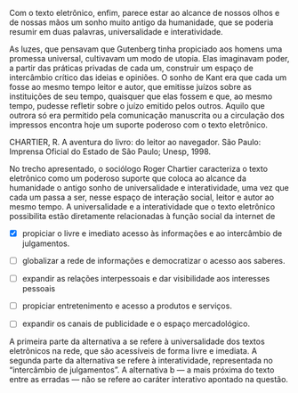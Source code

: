 

Com o texto eletrônico, enfim, parece estar ao alcance de nossos olhos e de nossas mãos um sonho muito antigo da humanidade, que se poderia resumir em duas palavras, universalidade e interatividade.

As luzes, que pensavam que Gutenberg tinha propiciado aos homens uma promessa universal, cultivavam um modo de utopia. Elas imaginavam poder, a partir das práticas privadas de cada um, construir um espaço de intercâmbio crítico das ideias e opiniões. O sonho de Kant era que cada um fosse ao mesmo tempo leitor e autor, que emitisse juízos sobre as instituições de seu tempo, quaisquer que elas fossem e que, ao mesmo tempo, pudesse refletir sobre o juízo emitido pelos outros. Aquilo que outrora só era permitido pela comunicação manuscrita ou a circulação dos impressos encontra hoje um suporte poderoso com o texto eletrônico.

CHARTIER, R. A aventura do livro: do leitor ao navegador. São Paulo: Imprensa Oficial do Estado de São Paulo; Unesp, 1998.

No trecho apresentado, o sociólogo Roger Chartier caracteriza o texto eletrônico como um poderoso suporte que coloca ao alcance da humanidade o antigo sonho de universalidade e interatividade, uma vez que cada um passa a ser, nesse espaço de interação social, leitor e autor ao mesmo tempo. A universalidade e a interatividade que o texto eletrônico possibilita estão diretamente relacionadas à função social da internet de



- [x] propiciar o livre e imediato acesso às informações e ao intercâmbio de julgamentos.
- [ ] globalizar a rede de informações e democratizar o acesso aos saberes.
- [ ] expandir as relações interpessoais e dar visibilidade aos interesses pessoais
- [ ] propiciar entretenimento e acesso a produtos e serviços.
- [ ] expandir os canais de publicidade e o espaço mercadológico.


A primeira parte da alternativa a se refere à universalidade dos textos eletrônicos na rede, que são acessíveis de forma livre e imediata. A segunda parte da alternativa se refere à interatividade, representada no “intercâmbio de julgamentos”. A alternativa b — a mais próxima do texto entre as erradas — não se refere ao caráter interativo apontado na questão.

        